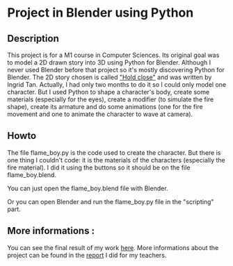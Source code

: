 # Project in Blender using Python

## Description

This project is for a M1 course in Computer Sciences. Its original goal was to model a 2D drawn story into 3D using Python for Blender. Although I never used Blender before that project so it's mostly discovering Python for Blender. The 2D story chosen is called ["Hold close"](images_comic_book) and was written by Ingrid Tan. Actually, I had only two months to do it so I could only model one character. But I used Python to shape a character's body, create some materials (especially for the eyes), create a modifier (to simulate the fire shape), create its armature and do some animations (one for the fire movement and one to animate the character to wave at camera).

## Howto

The file flame_boy.py is the code used to create the character. But there is one thing I couldn't code: it is the materials of the characters (especially the fire material). I did it using the buttons so it should be on the file flame_boy.blend. 

You can just open the flame_boy.blend file with Blender. 

Or you can open Blender and run the flame_boy.py file in the "scripting" part.

## More informations :

You can see the final result of my work [here](project_rendering.mp4). More informations about the project can be found in the [report](IG3D_REPORT) I did for my teachers.
